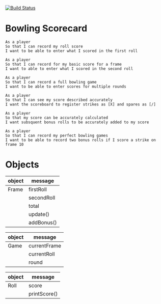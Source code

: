 [![Build Status](https://travis-ci.com/dpwdec/bowling-challenge.svg?branch=master)](https://travis-ci.org/dpwdec/bowling-challenge)

# Bowling Scorecard

```
As a player
So that I can record my roll score
I want to be able to enter what I scored in the first roll

As a player
So that I can record for my basic score for a frame
I want to able to enter what I scored in the second roll

As a player
So that I can record a full bowling game
I want to be able to enter scores for multiple rounds

As a player
So that I can see my score described accurately
I want the scoreboard to register strikes as [X] and spares as [/]

As a player
So that my score can be accurately calculated
I want subsquent bonus rolls to be accurately added to my score

As a player
So that I can record my perfect bowling games
I want to be able to record two bonus rolls if I score a strike on frame 10
```

# Objects

| object | message |
| --- | --- |
| Frame | firstRoll |
| | secondRoll |
| | total |
| | update()
| | addBonus() |

| object | message |
| --- | --- |
| Game | currentFrame |
| | currentRoll |
| | round |

| object | message |
| --- | --- |
| Roll | score |
| | printScore() |
